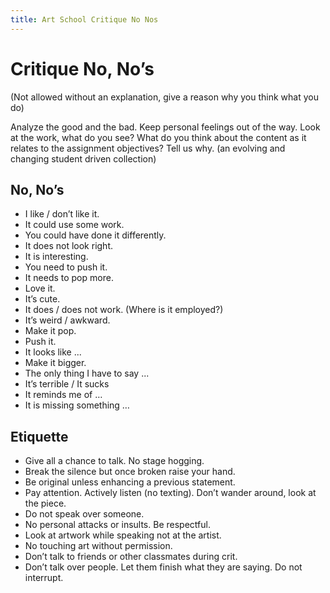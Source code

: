 ```yaml
---
title: Art School Critique No Nos
---
```


# Critique No, No’s

(Not allowed without an explanation, give a reason why you think what you do)

Analyze the good and the bad. Keep personal feelings out of the way. Look at the work, what do you see? What do you think about the content as it relates to the assignment objectives? Tell us why. (an evolving and changing student driven collection)

## No, No’s

- I like / don’t like it.
- It could use some work.
- You could have done it differently.
- It does not look right.
- It is interesting.
- You need to push it.
- It needs to pop more.
- Love it.
- It’s cute.
- It does / does not work. (Where is it employed?)
- It’s weird / awkward.
- Make it pop.
- Push it.
- It looks like ...
- Make it bigger.
- The only thing I have to say ...
- It’s terrible / It sucks
- It reminds me of …
- It is missing something …

## Etiquette

- Give all a chance to talk. No stage hogging.
- Break the silence but once broken raise your hand.
- Be original unless enhancing a previous statement.
- Pay attention. Actively listen (no texting). Don’t wander around, look at the piece.
- Do not speak over someone.
- No personal attacks or insults. Be respectful.
- Look at artwork while speaking not at the artist.
- No touching art without permission.
- Don’t talk to friends or other classmates during crit.
- Don’t talk over people. Let them finish what they are saying. Do not interrupt.
